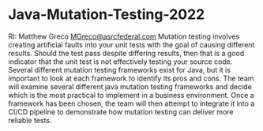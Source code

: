 # Java-Mutation-Testing-2022
RI: Matthew Greco          MGreco@asrcfederal.com 
Mutation testing involves creating artificial faults into your unit tests with the goal of causing different results. Should the test pass despite differing results, then that is a good indicator that the unit test is not effectively testing your source code. Several different mutation testing frameworks exist for Java, but it is important to look at each framework to identify its pros and cons. The team will examine several different java mutation testing frameworks and decide which is the most practical to implement in a business environment. Once a framework has been chosen, the team will then attempt to integrate it into a CI/CD pipeline to demonstrate how mutation testing can deliver more reliable tests.
